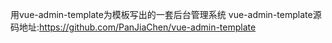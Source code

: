 用vue-admin-template为模板写出的一套后台管理系统
vue-admin-template源码地址:https://github.com/PanJiaChen/vue-admin-template
